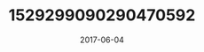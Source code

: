 ---
title: "1529299090290470592"
image: "2017-06-04 07.51.19 1529299090290470592_46248401"
date: "2017-06-04"
type: "photo"
---